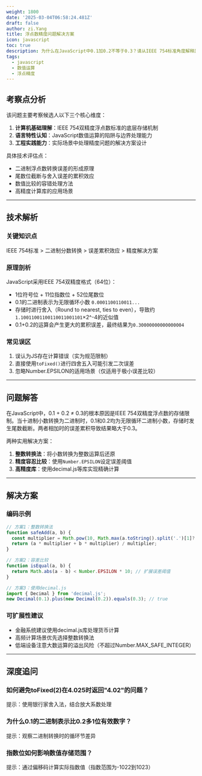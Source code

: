 ```yaml
---
weight: 1800
date: '2025-03-04T06:58:24.481Z'
draft: false
author: zi.Yang
title: 浮点数精度问题解决方案
icon: javascript
toc: true
description: 为什么在JavaScript中0.1加0.2不等于0.3？请从IEEE 754标准角度解释原因，并给出两种以上解决该精度问题的实际方案。
tags:
  - javascript
  - 数值运算
  - 浮点精度
---
```


## 考察点分析

该问题主要考察候选人以下三个核心维度：

1. **计算机基础理解**：IEEE 754双精度浮点数标准的底层存储机制
2. **语言特性认知**：JavaScript数值运算的陷阱与边界处理能力
3. **工程实践能力**：实际场景中处理精度问题的解决方案设计

具体技术评估点：

- 二进制浮点数转换误差的形成原理
- 尾数位截断与舍入误差的累积效应
- 数值比较的容错处理方法
- 高精度计算库的应用场景

---

## 技术解析

### 关键知识点

IEEE 754标准 > 二进制分数转换 > 误差累积效应 > 精度解决方案

### 原理剖析

JavaScript采用IEEE 754双精度格式（64位）：

- 1位符号位 + 11位指数位 + 52位尾数位
- 0.1的二进制表示为无限循环小数 `0.0001100110011...`
- 存储时进行舍入（Round to nearest, ties to even），导致约`1.10011001100110011001101`×2^-4的近似值
- 0.1+0.2的运算会产生更大的累积误差，最终结果为`0.30000000000000004`

### 常见误区

1. 误认为JS存在计算错误（实为规范限制）
2. 直接使用`toFixed()`进行四舍五入可能引发二次误差
3. 忽略Number.EPSILON的适用场景（仅适用于极小误差比较）

---

## 问题解答

在JavaScript中，0.1 + 0.2 ≠ 0.3的根本原因是IEEE 754双精度浮点数的存储限制。当十进制小数转换为二进制时，0.1和0.2均为无限循环二进制小数，存储时发生尾数截断。两者相加时的误差累积导致结果略大于0.3。

两种实用解决方案：

1. **整数转换法**：将小数转换为整数运算后还原
2. **精度容忍比较**：使用`Number.EPSILON`设定误差阈值
3. **高精度库**：使用decimal.js等库实现精确计算

---

## 解决方案

### 编码示例

```javascript
// 方案1：整数转换法
function safeAdd(a, b) {
  const multiplier = Math.pow(10, Math.max(a.toString().split('.')[1]?.length || 0, b.toString().split('.')[1]?.length || 0));
  return (a * multiplier + b * multiplier) / multiplier;
}

// 方案2：容差比较
function isEqual(a, b) {
  return Math.abs(a - b) < Number.EPSILON * 10; // 扩展误差阈值
}

// 方案3：使用decimal.js
import { Decimal } from 'decimal.js';
new Decimal(0.1).plus(new Decimal(0.2)).equals(0.3); // true
```

### 可扩展性建议

- 金融系统建议使用decimal.js库处理货币计算
- 高频计算场景优先选择整数转换法
- 低端设备注意大数运算的溢出风险（不超过Number.MAX_SAFE_INTEGER）

---

## 深度追问

### 如何避免toFixed(2)在4.025时返回"4.02"的问题？

提示：使用银行家舍入法，结合放大系数处理

### 为什么0.1的二进制表示比0.2多1位有效数字？

提示：观察二进制转换时的循环节差异

### 指数位如何影响数值存储范围？

提示：通过偏移码计算实际指数值（指数范围为-1022到1023）
